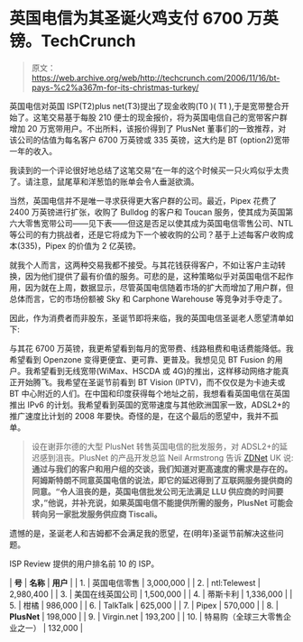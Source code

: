 # 英国电信为其圣诞火鸡支付 6700 万英镑。TechCrunch

> 原文：<https://web.archive.org/web/http://techcrunch.com/2006/11/16/bt-pays-%c2%a367m-for-its-christmas-turkey/>

英国电信对英国 ISP(T2)plus net(T3)提出了现金收购(T0 )( T1 ),于是宽带整合开始了。这笔交易基于每股 210 便士的现金报价，将为英国电信自己的宽带客户群增加 20 万宽带用户。不出所料，该报价得到了 PlusNet 董事们的一致推荐，对该公司的估值为每名客户 6700 万英镑或 335 英镑，这大约是 BT (option2)宽带一年的收入。

我读到的一个评论很好地总结了这笔交易“在一年的这个时候买一只火鸡似乎太贵了。请注意，鼠尾草和洋葱馅的账单会令人垂涎欲滴。

当然，英国电信并不是唯一寻求获得更大客户群的公司。最近，Pipex 花费了 2400 万英镑进行扩张，收购了 Bulldog 的客户和 Toucan 服务，使其成为英国第六大零售宽带公司——见下表——但这是否足以使其成为英国电信零售公司、NTL 等公司的有力挑战者，还是它将成为下一个被收购的公司？基于上述每客户收购成本(335)，Pipex 的价值为 2 亿英镑。

就我个人而言，这两种交易我都不接受。与其花钱获得客户，不如让客户主动转换，因为他们提供了最有价值的服务。可悲的是，这种策略似乎对英国电信不起作用，因为就在上周，数据显示，尽管英国电信随着市场的扩大而增加了用户群，但总体而言，它的市场份额被 Sky 和 Carphone Warehouse 等竞争对手夺走了。

因此，作为消费者而非股东，圣诞节即将来临，我的英国电信圣诞老人愿望清单如下:

与其花 6700 万英镑，我更希望看到每月的宽带费、线路租费和电话费能降低。我希望看到 Openzone 变得更便宜、更可靠、更普及。我想见见 BT Fusion 的用户。我希望看到无线宽带(WiMax、HSCDA 或 4G)的推出，这样移动网络才能真正开始腾飞。我希望在圣诞节前看到 BT Vision (IPTV)，而不仅仅是为卡迪夫或 BT 中心附近的人们。在中国和印度获得每个地址之前，我想看看英国电信在英国推出 IPv6 的计划。我希望看到英国的宽带速度与其他欧洲国家一致，ADSL2+的推广速度比计划的 2008 年要快。奇怪的是，在这个最后的愿望中，我并不孤单。

> 设在谢菲尔德的大型 PlusNet 转售英国电信的批发服务，对 ADSL2+的延迟感到沮丧。PlusNet 的产品开发总监 Neil Armstrong 告诉 [ZDNet](https://web.archive.org/web/20130627211954/http://www.zdnet.co.uk/news) UK 说:**通过与我们的客户和用户组的交谈，我们知道对更高速度的需求是存在的。阿姆斯特朗不同意英国电信的说法，即它的延迟得到了互联网服务提供商的同意。“**令人沮丧的是，英国电信批发公司无法满足 LLU 供应商的时间要求，”他说，并补充说，如果英国电信不能提供所需的服务，PlusNet 可能会转向另一家批发服务供应商 Tiscali。****

遗憾的是，圣诞老人和吉姆都不会满足我的愿望，在(明年)圣诞节前解决这些问题。

ISP Review 提供的用户排名前 10 的 ISP。

| **号** | **名称** | **用户** |
| 1. | 英国电信零售 | 3,000,000 |
| 2. | ntl:Telewest | 2,980,400 |
| 3. | 美国在线英国公司 | 1,500,000 |
| 4. | 蒂斯卡利 | 1,336,000 |
| 5. | 柑橘 | 986,000 |
| 6. | TalkTalk | 625,000 |
| 7. | Pipex | 570,000 |
| 8. | **PlusNet** | 198,000 |
| 9. | Virgin.net | 193,200 |
| 10. | 特易购（全球三大零售企业之一） | 132,000 |
